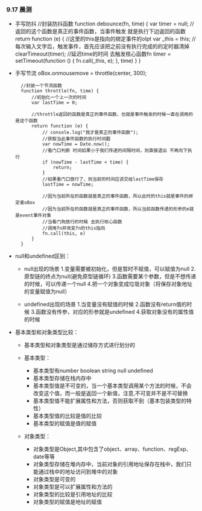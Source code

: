 ### 9.17 晨测
- 手写防抖
//封装防抖函数
        function debounce(fn, time) {
            var timer = null;
            //返回的这个函数是真正的事件函数，当事件触发 就是执行下边返回的函数
            return function (e) {
                //这里的this是指向的绑定事件的oIpt
                var _this = this;
                //每次输入文字后，触发事件，首先应该把之前没有执行完成的的定时器清掉
                clearTimeout(timer);
                //延迟time的时间 去触发核心函数fn
                timer = setTimeout(function () {
                    fn.call(_this, e);
                }, time)
            }
        }
- 手写节流
oBox.onmousemove = throttle(center, 300);


        //封装一个节流函数
        function throttle(fn, time) {
            //初始化一个上一次的时间
            var lastTime = 0;

            //throttle返回的函数是真正的事件函数，也就是事件触发的时候一直在调用的是这个函数
            return function (e) {
                // console.log("我才是真正的事件函数");
                //获取当此事件函数的执行时间戳
                var nowTime = Date.now();
                //看门口判断 时间如果小于我们传递的间隔时间，则直接退出 不再向下执行
                if (nowTime - lastTime < time) {
                    return;
                }
                //如果看门口放行了，则当前的时间应该交给lastTime保存
                lastTime = nowTime;

                //因为当前所在的函数就是真正的事件函数，所以此时的this就是事件的绑定者oBox
                //因为当前所在的函数就是真正的事件函数，所以当前函数传递的形参的e就是event事件对象
                //当看门狗放行的时候 去执行核心函数
                //调用fn并改变fn的this指向
                fn.call(this, e)
            }
        }
- null和undefined区别：
    - null出现的场景
        1.变量需要被初始化，但是暂时不赋值，可以赋值为null
        2.原型链的终点为null(避免原型链循环)
        3.函数需要某个参数，但是不想传递的时候，可以传递一个null
        4.把一个对象变成垃圾对象（将保存对象地址的变量赋值为null）

    - undefined出现的场景
        1.当变量没有赋值的时候
        2.函数没有return值的时候
        3.函数没有传参，对应的形参就是undefined
        4.获取对象没有的属性值的时候

- 基本类型和对象类型比较：
    - 基本类型和对象类型是通过储存方式进行划分的
    - 基本类型：
        - 基本类型有number boolean string null undefined
        - 基本类型存储在栈内存中
        - 基本类型值是不可变的，当一个基本类型调用某个方法的时候，不会改变这个值，而一般是返回一个新值，注意,不可变并不是不可替换
        - 基本类型值不能扩展属性和方法，否则获取不到（基本包装类型的特性）
        - 基本类型值的比较是值的比较
        - 基本类型的赋值是值的赋值


    - 对象类型：
        - 对象类型是Object,其中包含了object、array、function、regExp、date等等
        - 对象类型存储在堆内存中，当前对象的引用地址保存在栈中，我们只能通过栈中的地址访问到堆中的对象
        - 对象类型是可变的
        - 对象类型是可以扩展属性和方法的
        - 对象类型的比较是引用地址的比较
        - 对象类型的赋值是地址的赋值